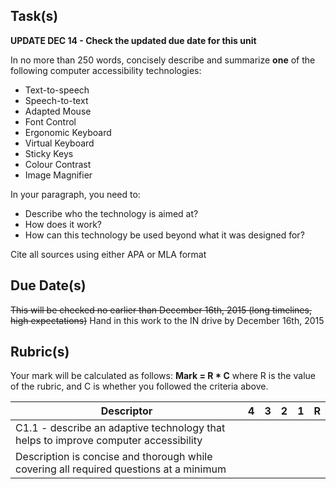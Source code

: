 Task(s)
-------
**UPDATE DEC 14 - Check the updated due date for this unit**

In no more than 250 words, concisely describe and summarize **one** of the following computer accessibility technologies:

* Text-to-speech
* Speech-to-text
* Adapted Mouse
* Font Control
* Ergonomic Keyboard
* Virtual Keyboard
* Sticky Keys
* Colour Contrast
* Image Magnifier

In your paragraph, you need to:
* Describe who the technology is aimed at?
* How does it work?
* How can this technology be used beyond what it was designed for?

Cite all sources using either APA or MLA format

Due Date(s)
-----------
~~This will be checked no earlier than December 16th, 2015 (long timelines, high expectations)~~
Hand in this work to the IN drive by December 16th, 2015


Rubric(s)
---------
Your mark will be calculated as follows: __Mark = R * C__ where R is the value of the rubric, and C is whether you followed the criteria above.

| Descriptor | 4 | 3 | 2 | 1 | R |
| ----- | --- | --- | --- | --- | --- |
| C1.1 - describe an adaptive technology that helps to improve computer accessibility | | | | | |
| Description is concise and thorough while covering all required questions at a minimum | | | | | |
